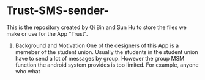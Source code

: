 # Trust-SMS-sender-
This is the repository created by Qi Bin and Sun Hu to store the files we make or use for the App "Trust".

1. Background and Motivation
   One of the designers of this App is a memeber of the student union. Usually the students in the student union have to send a lot of messages by group. However the group MSM function the android system provides is too limited. For example, anyone who what 

